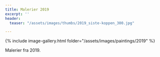 ```yaml
---
title: Malerier 2019
excerpt: ''
header:
  teaser: "/assets/images/thumbs/2019_siste-koppen_300.jpg"

---
```

{% include image-gallery.html folder="/assets/images/paintings/2019" %}

Malerier fra 2019.